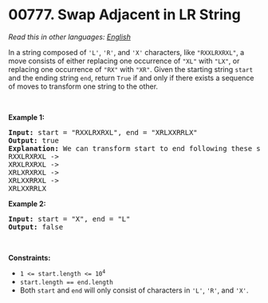 # 00777. Swap Adjacent in LR String

  _Read this in other languages:_
    [_English_](README.md)

<p>In a string composed of <code>&#39;L&#39;</code>, <code>&#39;R&#39;</code>, and <code>&#39;X&#39;</code> characters, like <code>&quot;RXXLRXRXL&quot;</code>, a move consists of either replacing one occurrence of <code>&quot;XL&quot;</code> with <code>&quot;LX&quot;</code>, or replacing one occurrence of <code>&quot;RX&quot;</code> with <code>&quot;XR&quot;</code>. Given the starting string <code>start</code> and the ending string <code>end</code>, return <code>True</code> if and only if there exists a sequence of moves to transform one string to the other.</p>

<p>&nbsp;</p>
<p><strong>Example 1:</strong></p>

<pre>
<strong>Input:</strong> start = &quot;RXXLRXRXL&quot;, end = &quot;XRLXXRRLX&quot;
<strong>Output:</strong> true
<strong>Explanation:</strong> We can transform start to end following these steps:
RXXLRXRXL -&gt;
XRXLRXRXL -&gt;
XRLXRXRXL -&gt;
XRLXXRRXL -&gt;
XRLXXRRLX
</pre>

<p><strong>Example 2:</strong></p>

<pre>
<strong>Input:</strong> start = &quot;X&quot;, end = &quot;L&quot;
<strong>Output:</strong> false
</pre>

<p>&nbsp;</p>
<p><strong>Constraints:</strong></p>

<ul>
	<li><code>1 &lt;= start.length&nbsp;&lt;= 10<sup>4</sup></code></li>
	<li><code>start.length == end.length</code></li>
	<li>Both <code>start</code> and <code>end</code> will only consist of characters in <code>&#39;L&#39;</code>, <code>&#39;R&#39;</code>, and&nbsp;<code>&#39;X&#39;</code>.</li>
</ul>
